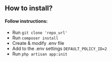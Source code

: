 
## How to install?

#### Follow instructions:

- Run `git clone 'repo_url'`
- Run `composer install`
- Create & modify .env file 
- Add to the .env settings `DEFAULT_POLICY_ID=2`
- Run `php artisan app:init`